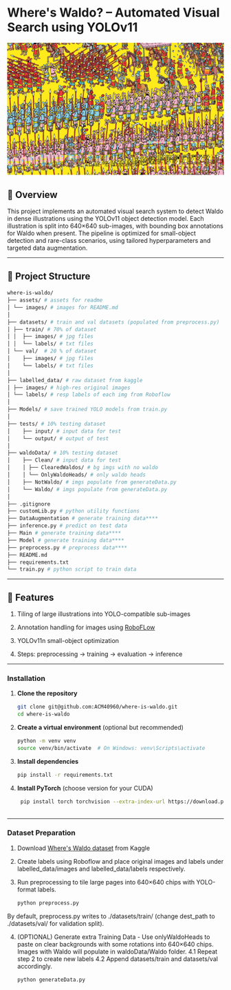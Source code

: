 
# Where's Waldo? – Automated Visual Search using YOLOv11

![Find Waldo Illustration](/assets/images/1.jpg "Find Waldo Illustration")

## 📜 Overview

This project implements an automated visual search system to detect Waldo in dense illustrations using the YOLOv11 object detection model. Each illustration is split into 640×640 sub-images, with bounding box annotations for Waldo when present. The pipeline is optimized for small-object detection and rare-class scenarios, using tailored hyperparameters and targeted data augmentation.

---

## 📂 Project Structure

```bash
where-is-waldo/
├── assets/ # assets for readme
│ └── images/ # images for README.md
│
├── datasets/ # train and val datasets (populated from preprocess.py)
│ ├── train/ # 70% of dataset
│ │  ├── images/ # jpg files
│ │  └── labels/ # txt files
│ └── val/  # 20 % of dataset
│    ├── images/ # jpg files
│    └── labels/ # txt files
│
├── labelled_data/ # raw dataset from kaggle
│ ├── images/ # high-res original images
│ └── labels/ # resp labels of each img from Roboflow
│
├── Models/ # save trained YOLO models from train.py
│
├── tests/ # 10% testing dataset
│    ├── input/ # input data for test
│    └── output/ # output of test
│
├── waldoData/ # 10% testing dataset
│    ├── Clean/ # input data for test
│    │ ├── ClearedWaldos/ # bg imgs with no waldo
│    │ └── OnlyWaldoHeads/ # only waldo heads
│    ├── NotWaldo/ # imgs populate from generateData.py
│    └── Waldo/ # imgs populate from generateData.py
│
├── .gitignore
├── customLib.py # python utility functions
├── DataAugmentation # generate training data****
├── inference.py # predict on test data
├── Main # generate training data****
├── Model # generate training data****
├── preprocess.py # preprocess data****
├── README.md 
├── requirements.txt
└── train.py # python script to train data
```

---

## 🚀 Features

1. Tiling of large illustrations into YOLO-compatible sub-images

2. Annotation handling for images using [RoboFLow](https://app.roboflow.com/)

3. YOLOv11n small-object optimization

4. Steps: preprocessing → training → evaluation → inference

---

### Installation

1. **Clone the repository**

   ```bash
   git clone git@github.com:ACM40960/where-is-waldo.git
   cd where-is-waldo

2. **Create a virtual environment** (optional but recommended)

    ```bash
   python -m venv venv
   source venv/bin/activate  # On Windows: venv\Scripts\activate

3. **Install dependencies**

    ```bash
    pip install -r requirements.txt

4. **Install PyTorch** (choose version for your CUDA)

   ```bash
    pip install torch torchvision --extra-index-url https://download.pytorch.org/whl/cu118 # Example for CUDA 11.8
    
---

### Dataset Preparation

1. Download [Where's Waldo dataset](https://www.kaggle.com/datasets/residentmario/wheres-waldo) from Kaggle

2. Create labels using Roboflow and place original images and labels under labelled_data/images and labelled_data/labels respectively.

3. Run preprocessing to tile large pages into 640×640 chips with YOLO-format labels.

    ```bash
    python preprocess.py

By default, preprocess.py writes to ./datasets/train/ (change dest_path to ./datasets/val/ for validation split).

4. (OPTIONAL) Generate extra Training Data - Use onlyWaldoHeads to paste on clear backgrounds with some rotations into 640×640 chips. Images with Waldo will populate in waldoData/Waldo folder. 
    4.1 Repeat step 2 to create new labels
    4.2 Append datasets/train and datasets/val accordingly.

    ```bash
    python generateData.py